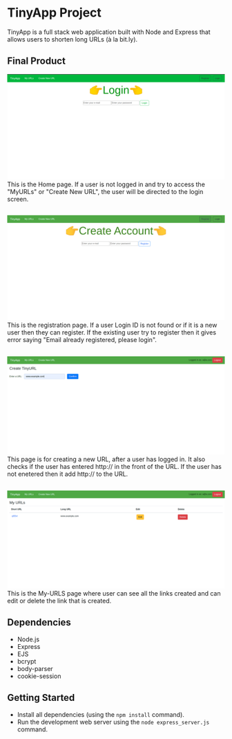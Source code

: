 # TinyApp Project

TinyApp is a full stack web application built with Node and Express that allows users to shorten long URLs (à la bit.ly).

## Final Product


!["Screenshot of the URLs page"](Screenshots/Home-page.png)
 This is the Home page. If a user is not logged in and try to access the "MyURLs" or "Create New URL", the user will be directed to the login screen.

##

!["Screenshot of the Registration page"](Screenshots/register-page.png)
This is the registration page. If a user Login ID is not found or if it is a new user then they can register. If the existing user try to register then it gives error saying "Email already registered, please login". 

##

!["Screenshot of the create new URL page"](Screenshots/new-url.png)
This page is for creating a new URL, after a user has logged in. It also checks if the user has entered http:// in the front of the URL. If the user has not enetered then it add http:// to the URL.  

##

!["Screenshot of the MyURL page"](Screenshots/My-urls.png)
This is the My-URLS page where user can see all the links created and can edit or delete the link that is created. 

##

## Dependencies

- Node.js
- Express
- EJS
- bcrypt
- body-parser
- cookie-session

## Getting Started

- Install all dependencies (using the `npm install` command).
- Run the development web server using the `node express_server.js` command.